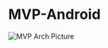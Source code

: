# MVP-Android


![MVP Arch Picture](https://miro.medium.com/v2/resize:fit:828/format:webp/0*8ps4RHy13puZY4dK.png)
